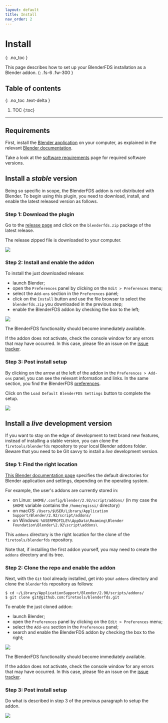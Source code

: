 ```yaml
---
layout: default
title: Install
nav_order: 2
---
```


# Install
{: .no_toc }

This page describes how to set up your BlenderFDS installation as a Blender addon.
{: .fs-6 .fw-300 }

## Table of contents
{: .no_toc .text-delta }

1. TOC
{:toc}

---

## Requirements

First, install the [Blender application](https://www.blender.org/) on your computer,
as explained in the relevant [Blender documentation](https://docs.blender.org/manual/en/latest/getting_started/install/index.html).

Take a look at the [software requirements](Software-requirements) page for required software versions.

## Install a *stable* version

Being so specific in scope, the BlenderFDS addon is not distributed with Blender.
To begin using this plugin, you need to download, install, and enable the latest released version as follows.

### Step 1: Download the plugin

Go to the [release page](https://github.com/firetools/blenderfds/releases)
and click on the `blenderfds.zip` package of the latest release.

The release zipped file is downloaded to your computer.

![](assets/images/install/pref_addon_download.png)

### Step 2: Install and enable the addon

To install the just downloaded release:

 * launch Blender;
 * open the `Preferences` panel by clicking on the `Edit > Preferences` menu;
 * select the `Add-ons` section in the `Preferences` panel;
 * click on the `Install` button and use the file browser to select the `blenderfds.zip` you downloaded in the previous step;
 * enable the BlenderFDS addon by checking the box to the left;

![](assets/images/install/pref_addon_enable.png)

The BlenderFDS functionality should become immediately available.

If the addon does not activate, check the console window for any errors that may have occurred.
In this case, please file an issue on the [issue tracker](https://github.com/firetools/blenderfds/issues).

### Step 3: Post install setup

By clicking on the arrow at the left of the addon in the `Preferences > Add-ons` panel, you can see the relevant information and links. In the same section, you find the BlenderFDS [preferences]().

Click on the `Load Default BlenderFDS Settings` button to complete the setup.

![](assets/images/install/pref_addon_postinstall.png)

## Install a *live* development version

If you want to stay on the edge of development to test brand new features, instead of installing a stable version, you can clone the `firetools/blenderfds` repository to your local Blender addons folder. Beware that you need to be Git savvy to install a *live* development version.

### Step 1: Find the right location

[This Blender documentation page](https://docs.blender.org/manual/en/latest/advanced/blender_directory_layout.html)
specifies the default directories for Blender application and settings, depending on the operating system.

For example, the user's addons are currently stored in:

 * on Linux: `$HOME/.config/blender/2.92/script/addons/` (in my case the `$HOME` variable contains the `/home/egissi/` directory)
 * on macOS: `/Users/$USER/Library/Application Support/Blender/2.92/script/addons/` 
 * on Windows: `%USERPROFILE%\AppData\Roaming\Blender Foundation\Blender\2.92\script\addons\` 

This `addons` directory is the right location for the clone of the `firetools/blenderfds` repository.

Note that, if installing the first addon yourself, you may need to create the `addons` directory and its tree.

### Step 2: Clone the repo and enable the addon

Next, with the `Git` tool already installed, get into your `addons` directory and clone the `blenderfds` repository as follows:
```
$ cd ~/Library/ApplicationSupport/Blender/2.90/scripts/addons/
$ git clone git@github.com:firetools/blenderfds.git
```

To enable the just cloned addon:

 * launch Blender;
 * open the `Preferences` panel by clicking on the `Edit > Preferences` menu;
 * select the `Add-ons` section in the `Preferences` panel;
 * search and enable the BlenderFDS addon by checking the box to the right;

![](assets/images/install/pref_addon_enable.png)

The BlenderFDS functionality should become immediately available.

If the addon does not activate, check the console window for any errors that may have occurred. In this case, please file an issue on the [issue tracker](https://github.com/firetools/blenderfds/issues).


### Step 3: Post install setup

Do what is described in step 3 of the previous paragraph to setup the addon.

![](assets/images/install/ui_imported_couch.png)

